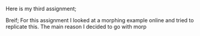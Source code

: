 Here is my third assignment;

Breif;
For this assignment I looked at a morphing example online and tried to replicate this. The main reason I decided to go with morp
